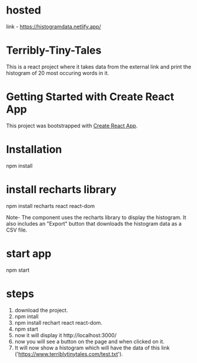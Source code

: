 # hosted 
link - https://histogramdata.netlify.app/

# Terribly-Tiny-Tales
This is a react project where it takes data from the external link and print the histogram of 20 most occuring words in it.

# Getting Started with Create React App

This project was bootstrapped with [Create React App](https://github.com/facebook/create-react-app).

# Installation 
npm install 

# install recharts library
npm install recharts react react-dom

Note- The component uses the recharts library to display the histogram. It also includes an "Export" button that downloads the histogram data as a CSV file.

# start app
npm start


# steps 
1. download the project.
2. npm intall
3. npm install rechart react react-dom.
4. npm start
5. now it will display it http://localhost:3000/ 
6. now you will see a button on the page and when clicked on it.
7. It will now show a histogram which will have the data of this link ('https://www.terriblytinytales.com/test.txt').


